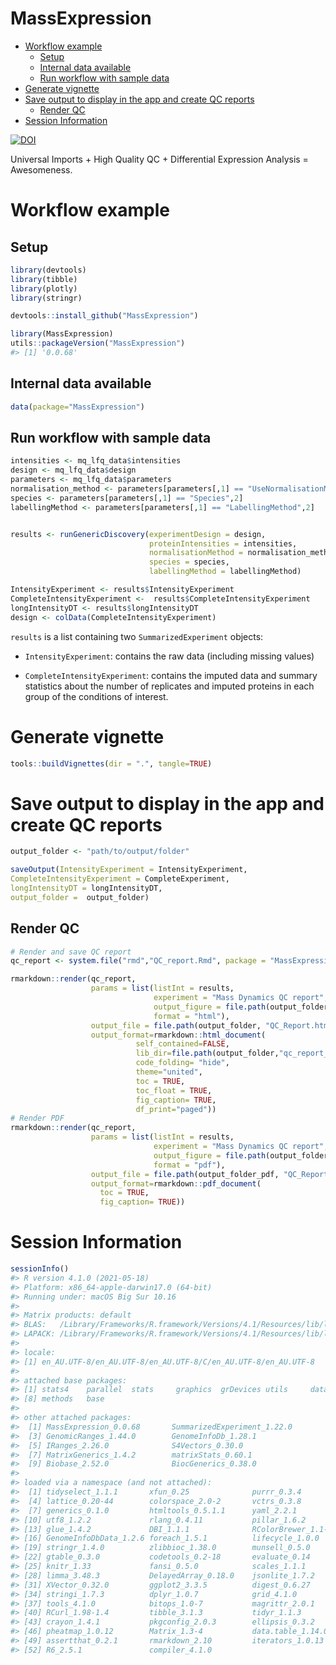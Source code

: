 MassExpression
================

-   [Workflow example](#workflow-example)
    -   [Setup](#setup)
    -   [Internal data available](#internal-data-available)
    -   [Run workflow with sample data](#run-workflow-with-sample-data)
-   [Generate vignette](#generate-vignette)
-   [Save output to display in the app and create QC
    reports](#save-output-to-display-in-the-app-and-create-qc-reports)
    -   [Render QC](#render-qc)
-   [Session Information](#session-information)

[![DOI](https://zenodo.org/badge/377716166.svg)](https://zenodo.org/badge/latestdoi/377716166)

Universal Imports + High Quality QC + Differential Expression Analysis =
Awesomeness.

# Workflow example

## Setup

``` r
library(devtools)
library(tibble)
library(plotly)
library(stringr)
```

``` r
devtools::install_github("MassExpression")
```

``` r
library(MassExpression)
utils::packageVersion("MassExpression")
#> [1] '0.0.68'
```

## Internal data available

``` r
data(package="MassExpression")
```

## Run workflow with sample data

``` r
intensities <- mq_lfq_data$intensities
design <- mq_lfq_data$design
parameters <- mq_lfq_data$parameters
normalisation_method <- parameters[parameters[,1] == "UseNormalisationMethod",2]
species <- parameters[parameters[,1] == "Species",2]
labellingMethod <- parameters[parameters[,1] == "LabellingMethod",2]


results <- runGenericDiscovery(experimentDesign = design, 
                               proteinIntensities = intensities, 
                               normalisationMethod = normalisation_method, 
                               species = species, 
                               labellingMethod = labellingMethod)

IntensityExperiment <- results$IntensityExperiment
CompleteIntensityExperiment <-  results$CompleteIntensityExperiment
longIntensityDT <- results$longIntensityDT
design <- colData(CompleteIntensityExperiment)
```

`results` is a list containing two `SummarizedExperiment` objects:

-   `IntensityExperiment`: contains the raw data (including missing
    values)

-   `CompleteIntensityExperiment`: contains the imputed data and summary
    statistics about the number of replicates and imputed proteins in
    each group of the conditions of interest.

# Generate vignette

``` r
tools::buildVignettes(dir = ".", tangle=TRUE)
```

# Save output to display in the app and create QC reports

``` r
output_folder <- "path/to/output/folder"

saveOutput(IntensityExperiment = IntensityExperiment, 
CompleteIntensityExperiment = CompleteExperiment,
longIntensityDT = longIntensityDT, 
output_folder =  output_folder)
```

## Render QC

``` r
# Render and save QC report 
qc_report <- system.file("rmd","QC_report.Rmd", package = "MassExpression")

rmarkdown::render(qc_report,
                  params = list(listInt = results,
                                experiment = "Mass Dynamics QC report",
                                output_figure = file.path(output_folder, "figure_html/"),
                                format = "html"),
                  output_file = file.path(output_folder, "QC_Report.html"),
                  output_format=rmarkdown::html_document(
                            self_contained=FALSE,
                            lib_dir=file.path(output_folder,"qc_report_files"),
                            code_folding= "hide",
                            theme="united",
                            toc = TRUE,
                            toc_float = TRUE,
                            fig_caption= TRUE,
                            df_print="paged"))
# Render PDF
rmarkdown::render(qc_report,
                  params = list(listInt = results,
                                experiment = "Mass Dynamics QC report",
                                output_figure = file.path(output_folder_pdf, "figure_pdf/"),
                                format = "pdf"),
                  output_file = file.path(output_folder_pdf, "QC_Report.pdf"),
                  output_format=rmarkdown::pdf_document(
                    toc = TRUE,
                    fig_caption= TRUE))
```

# Session Information

``` r
sessionInfo()
#> R version 4.1.0 (2021-05-18)
#> Platform: x86_64-apple-darwin17.0 (64-bit)
#> Running under: macOS Big Sur 10.16
#> 
#> Matrix products: default
#> BLAS:   /Library/Frameworks/R.framework/Versions/4.1/Resources/lib/libRblas.dylib
#> LAPACK: /Library/Frameworks/R.framework/Versions/4.1/Resources/lib/libRlapack.dylib
#> 
#> locale:
#> [1] en_AU.UTF-8/en_AU.UTF-8/en_AU.UTF-8/C/en_AU.UTF-8/en_AU.UTF-8
#> 
#> attached base packages:
#> [1] stats4    parallel  stats     graphics  grDevices utils     datasets 
#> [8] methods   base     
#> 
#> other attached packages:
#>  [1] MassExpression_0.0.68       SummarizedExperiment_1.22.0
#>  [3] GenomicRanges_1.44.0        GenomeInfoDb_1.28.1        
#>  [5] IRanges_2.26.0              S4Vectors_0.30.0           
#>  [7] MatrixGenerics_1.4.2        matrixStats_0.60.1         
#>  [9] Biobase_2.52.0              BiocGenerics_0.38.0        
#> 
#> loaded via a namespace (and not attached):
#>  [1] tidyselect_1.1.1       xfun_0.25              purrr_0.3.4           
#>  [4] lattice_0.20-44        colorspace_2.0-2       vctrs_0.3.8           
#>  [7] generics_0.1.0         htmltools_0.5.1.1      yaml_2.2.1            
#> [10] utf8_1.2.2             rlang_0.4.11           pillar_1.6.2          
#> [13] glue_1.4.2             DBI_1.1.1              RColorBrewer_1.1-2    
#> [16] GenomeInfoDbData_1.2.6 foreach_1.5.1          lifecycle_1.0.0       
#> [19] stringr_1.4.0          zlibbioc_1.38.0        munsell_0.5.0         
#> [22] gtable_0.3.0           codetools_0.2-18       evaluate_0.14         
#> [25] knitr_1.33             fansi_0.5.0            scales_1.1.1          
#> [28] limma_3.48.3           DelayedArray_0.18.0    jsonlite_1.7.2        
#> [31] XVector_0.32.0         ggplot2_3.3.5          digest_0.6.27         
#> [34] stringi_1.7.3          dplyr_1.0.7            grid_4.1.0            
#> [37] tools_4.1.0            bitops_1.0-7           magrittr_2.0.1        
#> [40] RCurl_1.98-1.4         tibble_3.1.3           tidyr_1.1.3           
#> [43] crayon_1.4.1           pkgconfig_2.0.3        ellipsis_0.3.2        
#> [46] pheatmap_1.0.12        Matrix_1.3-4           data.table_1.14.0     
#> [49] assertthat_0.2.1       rmarkdown_2.10         iterators_1.0.13      
#> [52] R6_2.5.1               compiler_4.1.0
```
